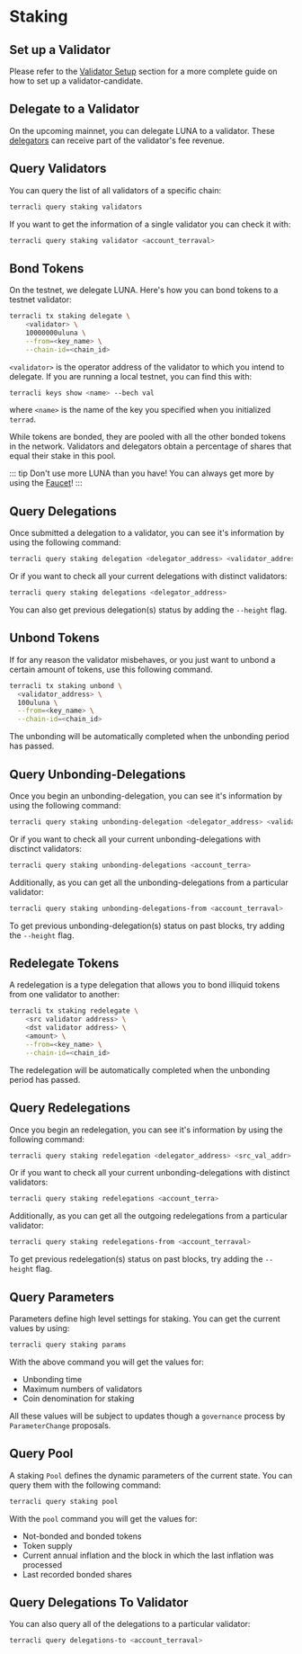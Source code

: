 # Staking

## Set up a Validator

Please refer to the [Validator Setup](../validator/getting-started.md) section for a more complete guide on how to set up a validator-candidate.

## Delegate to a Validator

On the upcoming mainnet, you can delegate LUNA to a validator. These [delegators](../validator/faq.md) can receive part of the validator's fee revenue.

## Query Validators

You can query the list of all validators of a specific chain:

```bash
terracli query staking validators
```

If you want to get the information of a single validator you can check it with:

```bash
terracli query staking validator <account_terraval>
```

## Bond Tokens

On the testnet, we delegate LUNA. Here's how you can bond tokens to a testnet validator:

```bash
terracli tx staking delegate \
    <validator> \
    10000000uluna \
    --from=<key_name> \
    --chain-id=<chain_id>
```

`<validator>` is the operator address of the validator to which you intend to delegate. If you are running a local testnet, you can find this with:

```bash
terracli keys show <name> --bech val
```

where `<name>` is the name of the key you specified when you initialized `terrad`.

While tokens are bonded, they are pooled with all the other bonded tokens in the network. Validators and delegators obtain a percentage of shares that equal their stake in this pool.

::: tip
Don't use more LUNA than you have! You can always get more by using the [Faucet](https://faucet.terra.money/)!
:::

## Query Delegations

Once submitted a delegation to a validator, you can see it's information by using the following command:

```bash
terracli query staking delegation <delegator_address> <validator_address>
```

Or if you want to check all your current delegations with distinct validators:

```bash
terracli query staking delegations <delegator_address>
```

You can also get previous delegation\(s\) status by adding the `--height` flag.

## Unbond Tokens

If for any reason the validator misbehaves, or you just want to unbond a certain
amount of tokens, use this following command.

```bash
terracli tx staking unbond \
  <validator_address> \
  100uluna \
  --from=<key_name> \
  --chain-id=<chain_id>
```

The unbonding will be automatically completed when the unbonding period has passed.

## Query Unbonding-Delegations

Once you begin an unbonding-delegation, you can see it's information by using the following command:

```bash
terracli query staking unbonding-delegation <delegator_address> <validator_address>
```

Or if you want to check all your current unbonding-delegations with disctinct validators:

```bash
terracli query staking unbonding-delegations <account_terra>
```

Additionally, as you can get all the unbonding-delegations from a particular validator:

```bash
terracli query staking unbonding-delegations-from <account_terraval>
```

To get previous unbonding-delegation\(s\) status on past blocks, try adding the `--height` flag.

## Redelegate Tokens

A redelegation is a type delegation that allows you to bond illiquid tokens from one validator to another:

```bash
terracli tx staking redelegate \
    <src validator address> \
    <dst validator address> \
    <amount> \
    --from=<key_name> \
    --chain-id=<chain_id>
```

The redelegation will be automatically completed when the unbonding period has passed.

## Query Redelegations

Once you begin an redelegation, you can see it's information by using the following command:

```bash
terracli query staking redelegation <delegator_address> <src_val_addr> <dst_val_addr>
```

Or if you want to check all your current unbonding-delegations with distinct validators:

```bash
terracli query staking redelegations <account_terra>
```

Additionally, as you can get all the outgoing redelegations from a particular validator:

```bash
terracli query staking redelegations-from <account_terraval>
```

To get previous redelegation(s) status on past blocks, try adding the `--height` flag.

## Query Parameters

Parameters define high level settings for staking. You can get the current values by using:

```bash
terracli query staking params
```

With the above command you will get the values for:

- Unbonding time
- Maximum numbers of validators
- Coin denomination for staking

All these values will be subject to updates though a `governance` process by `ParameterChange` proposals.

## Query Pool

A staking `Pool` defines the dynamic parameters of the current state. You can query them with the following command:

```bash
terracli query staking pool
```

With the `pool` command you will get the values for:

- Not-bonded and bonded tokens
- Token supply
- Current annual inflation and the block in which the last inflation was processed
- Last recorded bonded shares

## Query Delegations To Validator

You can also query all of the delegations to a particular validator:

```bash
terracli query delegations-to <account_terraval>
```
